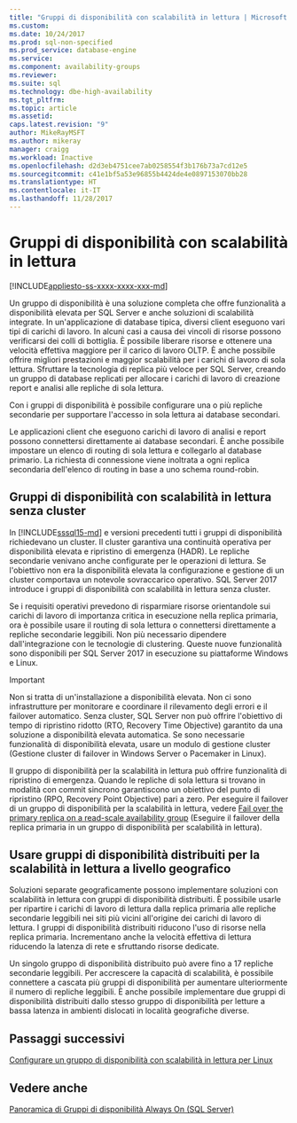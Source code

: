 ```yaml
---
title: "Gruppi di disponibilità con scalabilità in lettura | Microsoft Docs"
ms.custom: 
ms.date: 10/24/2017
ms.prod: sql-non-specified
ms.prod_service: database-engine
ms.service: 
ms.component: availability-groups
ms.reviewer: 
ms.suite: sql
ms.technology: dbe-high-availability
ms.tgt_pltfrm: 
ms.topic: article
ms.assetid: 
caps.latest.revision: "9"
author: MikeRayMSFT
ms.author: mikeray
manager: craigg
ms.workload: Inactive
ms.openlocfilehash: d2d3eb4751cee7ab0258554f3b176b73a7cd12e5
ms.sourcegitcommit: c41e1bf5a53e96855b4424de4e0897153070bb28
ms.translationtype: HT
ms.contentlocale: it-IT
ms.lasthandoff: 11/28/2017
---
```

# <a name="read-scale-availability-groups"></a>Gruppi di disponibilità con scalabilità in lettura
[!INCLUDE[appliesto-ss-xxxx-xxxx-xxx-md](../../../includes/appliesto-ss-xxxx-xxxx-xxx-md.md)]

Un gruppo di disponibilità è una soluzione completa che offre funzionalità a disponibilità elevata per SQL Server e anche soluzioni di scalabilità integrate. In un'applicazione di database tipica, diversi client eseguono vari tipi di carichi di lavoro. In alcuni casi a causa dei vincoli di risorse possono verificarsi dei colli di bottiglia. È possibile liberare risorse e ottenere una velocità effettiva maggiore per il carico di lavoro OLTP. È anche possibile offrire migliori prestazioni e maggior scalabilità per i carichi di lavoro di sola lettura. Sfruttare la tecnologia di replica più veloce per SQL Server, creando un gruppo di database replicati per allocare i carichi di lavoro di creazione report e analisi alle repliche di sola lettura. 

Con i gruppi di disponibilità è possibile configurare una o più repliche secondarie per supportare l'accesso in sola lettura ai database secondari.

Le applicazioni client che eseguono carichi di lavoro di analisi e report possono connettersi direttamente ai database secondari. È anche possibile impostare un elenco di routing di sola lettura e collegarlo al database primario. La richiesta di connessione viene inoltrata a ogni replica secondaria dell'elenco di routing in base a uno schema round-robin.

## <a name="read-scale-availability-groups-without-cluster"></a>Gruppi di disponibilità con scalabilità in lettura senza cluster

In [!INCLUDE[sssql15-md](..\..\..\includes\sssql15-md.md)] e versioni precedenti tutti i gruppi di disponibilità richiedevano un cluster. Il cluster garantiva una continuità operativa per disponibilità elevata e ripristino di emergenza (HADR). Le repliche secondarie venivano anche configurate per le operazioni di lettura. Se l'obiettivo non era la disponibilità elevata la configurazione e gestione di un cluster comportava un notevole sovraccarico operativo. SQL Server 2017 introduce i gruppi di disponibilità con scalabilità in lettura senza cluster. 

Se i requisiti operativi prevedono di risparmiare risorse orientandole sui carichi di lavoro di importanza critica in esecuzione nella replica primaria, ora è possibile usare il routing di sola lettura o connettersi direttamente a repliche secondarie leggibili. Non più necessario dipendere dall'integrazione con le tecnologie di clustering. Queste nuove funzionalità sono disponibili per SQL Server 2017 in esecuzione su piattaforme Windows e Linux.

>[!IMPORTANT]
>Non si tratta di un'installazione a disponibilità elevata. Non ci sono infrastrutture per monitorare e coordinare il rilevamento degli errori e il failover automatico. Senza cluster, SQL Server non può offrire l'obiettivo di tempo di ripristino ridotto (RTO, Recovery Time Objective) garantito da una soluzione a disponibilità elevata automatica. Se sono necessarie funzionalità di disponibilità elevata, usare un modulo di gestione cluster (Gestione cluster di failover in Windows Server o Pacemaker in Linux). 
>
>Il gruppo di disponibilità per la scalabilità in lettura può offrire funzionalità di ripristino di emergenza. Quando le repliche di sola lettura si trovano in modalità con commit sincrono garantiscono un obiettivo del punto di ripristino (RPO, Recovery Point Objective) pari a zero. Per eseguire il failover di un gruppo di disponibilità per la scalabilità in lettura, vedere [Fail over the primary replica on a read-scale availability group](perform-a-planned-manual-failover-of-an-availability-group-sql-server.md#ReadScaleOutOnly) (Eseguire il failover della replica primaria in un gruppo di disponibilità per scalabilità in lettura).

## <a name="use-distributed-availability-groups-for-geographic-read-scale"></a>Usare gruppi di disponibilità distribuiti per la scalabilità in lettura a livello geografico

Soluzioni separate geograficamente possono implementare soluzioni con scalabilità in lettura con gruppi di disponibilità distribuiti. È possibile usarle per ripartire i carichi di lavoro di lettura dalla replica primaria alle repliche secondarie leggibili nei siti più vicini all'origine dei carichi di lavoro di lettura. I gruppi di disponibilità distribuiti riducono l'uso di risorse nella replica primaria. Incrementano anche la velocità effettiva di lettura riducendo la latenza di rete e sfruttando risorse dedicate.

Un singolo gruppo di disponibilità distribuito può avere fino a 17 repliche secondarie leggibili. Per accrescere la capacità di scalabilità, è possibile connettere a cascata più gruppi di disponibilità per aumentare ulteriormente il numero di repliche leggibili. È anche possibile implementare due gruppi di disponibilità distribuiti dallo stesso gruppo di disponibilità per letture a bassa latenza in ambienti dislocati in località geografiche diverse.




## <a name="next-steps"></a>Passaggi successivi 

[Configurare un gruppo di disponibilità con scalabilità in lettura per Linux](../../../linux/sql-server-linux-availability-group-configure-rs.md)

## <a name="see-also"></a>Vedere anche 
 [Panoramica di Gruppi di disponibilità Always On &#40;SQL Server&#41;](../../../database-engine/availability-groups/windows/overview-of-always-on-availability-groups-sql-server.md) 
  
  
